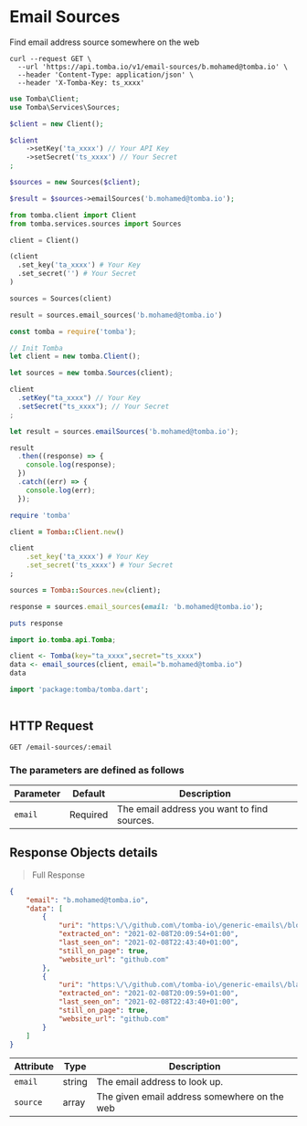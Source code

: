 # Email Sources

Find email address source somewhere on the web  

```shell
curl --request GET \
  --url 'https://api.tomba.io/v1/email-sources/b.mohamed@tomba.io' \
  --header 'Content-Type: application/json' \
  --header 'X-Tomba-Key: ts_xxxx'
```

```php
use Tomba\Client;
use Tomba\Services\Sources;

$client = new Client();

$client
    ->setKey('ta_xxxx') // Your API Key
    ->setSecret('ts_xxxx') // Your Secret
;

$sources = new Sources($client);

$result = $sources->emailSources('b.mohamed@tomba.io');

```

```python
from tomba.client import Client
from tomba.services.sources import Sources

client = Client()

(client
  .set_key('ta_xxxx') # Your Key
  .set_secret('') # Your Secret
)

sources = Sources(client)

result = sources.email_sources('b.mohamed@tomba.io')

```

```javascript
const tomba = require('tomba');

// Init Tomba
let client = new tomba.Client();

let sources = new tomba.Sources(client);

client
  .setKey("ta_xxxx") // Your Key
  .setSecret("ts_xxxx"); // Your Secret
;

let result = sources.emailSources('b.mohamed@tomba.io');

result
  .then((response) => {
    console.log(response);
  })
  .catch((err) => {
    console.log(err);
  });

```

```ruby
require 'tomba'

client = Tomba::Client.new()

client
    .set_key('ta_xxxx') # Your Key
    .set_secret('ts_xxxx') # Your Secret
;

sources = Tomba::Sources.new(client);

response = sources.email_sources(email: 'b.mohamed@tomba.io');

puts response

```

```java
import io.tomba.api.Tomba;

```

```r
client <- Tomba(key="ta_xxxx",secret="ts_xxxx")
data <- email_sources(client, email="b.mohamed@tomba.io")
data

```

```dart
import 'package:tomba/tomba.dart';

```

```powershell

```

## HTTP Request

`GET /email-sources/:email`

### The parameters are defined as follows

| Parameter | Default  | Description                                 |
| --------- | -------- | ------------------------------------------- |
| `email`   | Required | The email address you want to find sources. |

## Response  Objects details

> Full Response

```json
{
    "email": "b.mohamed@tomba.io",
    "data": [
        {
            "uri": "https:\/\/github.com\/tomba-io\/generic-emails\/blob\/084fc1a63d3cdaf9a34f255bedc2baea49a8e8b9\/src\/lib\/validation\/hash.ts",
            "extracted_on": "2021-02-08T20:09:54+01:00",
            "last_seen_on": "2021-02-08T22:43:40+01:00",
            "still_on_page": true,
            "website_url": "github.com"
        },
        {
            "uri": "https:\/\/github.com\/tomba-io\/generic-emails\/blame\/084fc1a63d3cdaf9a34f255bedc2baea49a8e8b9\/src\/lib\/validation\/hash.ts",
            "extracted_on": "2021-02-08T20:09:59+01:00",
            "last_seen_on": "2021-02-08T22:43:40+01:00",
            "still_on_page": true,
            "website_url": "github.com"
        }
    ]
}
```

| Attribute | Type   | Description                                  |
| --------- | ------ | -------------------------------------------- |
| `email`   | string | The email address to look up.                |
| `source`  | array  | The given email address somewhere on the web |
